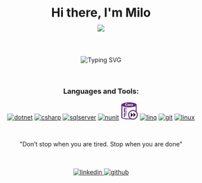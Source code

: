 <h1 align="center">
    <b>Hi there, I'm Milo </b>
    </br>
    <img src="https://media.giphy.com/media/zhYSVCirREeIZtONCI/giphy.gif" width="100">
</h1>
</br>

<p align="center">
    <img src="https://readme-typing-svg.demolab.com?font=Comic+mono&size=45&duration=3000&pause=1000&color=850808&center=true&vCenter=true&width=435&lines=Backend+Developer;Lifelong+learner" alt="Typing SVG" />
</p>

</br>

<h3 align="center">Languages and Tools:</h3>
<p align="center"> 
    <a href="https://dotnet.microsoft.com/en-us/apps/aspnet" target="_blank" rel="noreferrer"><img src="https://cdn.jsdelivr.net/gh/devicons/devicon/icons/dotnetcore/dotnetcore-original.svg" alt="dotnet" width="40" height="40"/></a>
    <a href="https://learn.microsoft.com/en-us/dotnet/csharp/" target="_blank" rel="noreferrer"><img src="https://cdn.jsdelivr.net/gh/devicons/devicon/icons/csharp/csharp-original.svg" alt="csharp" width="40" height="40"/></a>
    <a href="https://www.microsoft.com/en-us/sql-server/sql-server-downloads" target="_blank" rel="noreferrer"><img src="https://www.freeiconspng.com/thumbs/sql-server-icon-png/sql-server-icon-png-1.png" alt="sqlserver" width="40" height="40"/></a>
    <a href="https://nunit.org/" target="_blank" rel="noreferrer"><img src="https://avatars.githubusercontent.com/u/2678858?s=280&v=4" alt="nunit" width="40" height="40"/></a>
    <a href="https://learn.microsoft.com/en-us/ef/" target="_blank" rel="noreferrer"><img src="./img/EntityFramework.png" alt="entityframework" width="40" height="40"/></a>
    <a href="https://learn.microsoft.com/en-us/dotnet/csharp/programming-guide/concepts/linq/" target="_blank" rel="noreferrer"><img src="https://cdn3d.iconscout.com/3d/premium/thumb/database-check-7195721-5847177.png" alt="linq" width="40" height="40"/></a>
    <a href="https://git-scm.com/" target="_blank" rel="noreferrer"><img src="https://cdn.jsdelivr.net/gh/devicons/devicon/icons/git/git-original.svg" alt="git" width="40" height="40"/></a>
    <a href="https://www.debian.org/index.es.html" target="_blank" rel="noreferrer"><img src="https://cdn.jsdelivr.net/gh/devicons/devicon/icons/linux/linux-original.svg" alt="linux" width="40" height="40"/></a>
    
</p>

<p align="center"> 
</br>
<p align= "center">"Don’t stop when you are tired. Stop when you are done"</p>
</br>
</br>

<div align="center"> 
<a href="https://www.linkedin.com/in/camilogonzalezsanchez" target="_blank">
<img src=https://img.shields.io/badge/linkedin-%231E77B5.svg?&style=for-the-badge&logo=linkedin&logoColor=white alt=linkedin style="margin-bottom: 5px;" />
</a>

<a href="https://gitea.onecluster.org/camilogs?tab=activity" target="_blank">
<img src=https://img.shields.io/badge/gitea-%2324292e.svg?&style=for-the-badge&logo=gitea&logoColor=green alt=github style="margin-bottom: 5px;" />
</a> 
</div>


<!--
**Camilo716/Camilo716** is a ✨ _special_ ✨ repository because its `README.md` (this file) appears on your GitHub profile.

Here are some ideas to get you started:

- 🔭 I’m currently working on ...
- 🌱 I’m currently learning ...
- 👯 I’m looking to collaborate on ...
- 🤔 I’m looking for help with ...
- 💬 Ask me about ...
- 📫 How to reach me: ...
- 😄 Pronouns: ...
- ⚡ Fun fact: ...
-->

